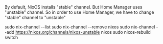 By default, NixOS installs "stable" channel.
But Home Manager uses "unstable" channel.
So in order to use Home Manager, we have to change "stable" channel to "unstable"

sudo nix-channel --list
sudo nix-channel --remove nixos
sudo nix-channel --add https://nixos.org/channels/nixos-unstable nixos
sudo nixos-rebuild switch
